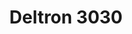 ---
title: "Deltron 3030"
summary: "Deltron 3030 is the debut album by the hip hop supergroup of the same name: rapper Del the Funky Homosapien, producer Dan the Automator, and DJ Kid Koala. It was released on May 23, 2000, by 75 Ark. The album was reissued on July 1, 2008 with 3 bonus remixes. The album's cover features a photograph of the Perisphere, a structure constructed for the 1939 New York World's Fair.
It is a rap opera concept album set in a dystopian year 3030. The album's story casts Del in the role of Deltron Zero, a disillusioned mech soldier and interplanetary computer prodigy rebelling against a 31st-century New World Order. In a world where evil oligarchs suppress both human rights and hip-hop, Del fights rap battles against a series of foes, becoming Galactic Rhyme Federation Champion. Del the Funky Homosapien's lyrics veer from serious social commentary to humor to epic sci-fi battles, while producer Dan the Automator creates an eerie and dense atmosphere.
The song \"3030\" was used as the theme song on the short-lived CBS series Robbery Homicide Division."
image: "deltron-3030.jpg"
apple_music_artist_url: "https://music.apple.com/gb/artist/deltron-3030/290096769"
wikipedia_url: "https://en.wikipedia.org/wiki/Deltron_3030_(album)"
---